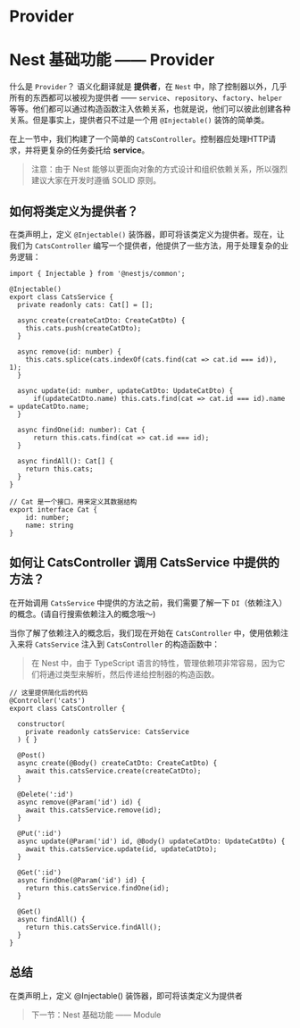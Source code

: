 # Provider

# Nest 基础功能 —— Provider

什么是 `Provider`？ 语义化翻译就是 **提供者**，在 `Nest` 中，除了控制器以外，几乎所有的东西都可以被视为提供者 —— `service`、`repository`、`factory`、`helper` 等等。他们都可以通过构造函数注入依赖关系，也就是说，他们可以彼此创建各种关系。但是事实上，提供者只不过是一个用 `@Injectable()` 装饰的简单类。

在上一节中，我们构建了一个简单的 `CatsController`。控制器应处理HTTP请求，并将更复杂的任务委托给 **service**。

> 注意：由于 Nest 能够以更面向对象的方式设计和组织依赖关系，所以强烈建议大家在开发时遵循 SOLID 原则。
> 

## 如何将类定义为提供者？

在类声明上，定义 `@Injectable()` 装饰器，即可将该类定义为提供者。现在，让我们为 `CatsController` 编写一个提供者，他提供了一些方法，用于处理复杂的业务逻辑：

```
import { Injectable } from '@nestjs/common';

@Injectable()
export class CatsService {
  private readonly cats: Cat[] = [];

  async create(createCatDto: CreateCatDto) {
    this.cats.push(createCatDto);
  }

  async remove(id: number) {
    this.cats.splice(cats.indexOf(cats.find(cat => cat.id === id)), 1);
  }

  async update(id: number, updateCatDto: UpdateCatDto) {
      if(updateCatDto.name) this.cats.find(cat => cat.id === id).name = updateCatDto.name;
  }

  async findOne(id: number): Cat {
      return this.cats.find(cat => cat.id === id);
  }

  async findAll(): Cat[] {
    return this.cats;
  }
}

// Cat 是一个接口，用来定义其数据结构
export interface Cat {
    id: number;
    name: string
}

```

## 如何让 CatsController 调用 CatsService 中提供的方法？

在开始调用 `CatsService` 中提供的方法之前，我们需要了解一下 `DI`（依赖注入） 的概念。(请自行搜索依赖注入的概念哦～)

当你了解了依赖注入的概念后，我们现在开始在 `CatsController` 中，使用依赖注入来将 `CatsService` 注入到 `CatsController` 的构造函数中：

> 在 Nest 中，由于 TypeScript 语言的特性，管理依赖项非常容易，因为它们将通过类型来解析，然后传递给控制器的构造函数。
> 

```
// 这里提供简化后的代码
@Controller('cats')
export class CatsController {

  constructor(
    private readonly catsService: CatsService
  ) { }

  @Post()
  async create(@Body() createCatDto: CreateCatDto) {
    await this.catsService.create(createCatDto);
  }

  @Delete(':id')
  async remove(@Param('id') id) {
    await this.catsService.remove(id);
  }

  @Put(':id')
  async update(@Param('id') id, @Body() updateCatDto: UpdateCatDto) {
    await this.catsService.update(id, updateCatDto);
  }

  @Get(':id')
  async findOne(@Param('id') id) {
    return this.catsService.findOne(id);
  }

  @Get()
  async findAll() {
    return this.catsService.findAll();
  }
}

```

## 总结

在类声明上，定义 @Injectable() 装饰器，即可将该类定义为提供者

> 下一节：Nest 基础功能 —— Module
>